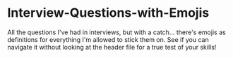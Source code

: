 # Interview-Questions-with-Emojis
 All the questions I've had in interviews, but with a catch... there's emojis as definitions for everything I'm allowed to stick them on. See if you can navigate it without looking at the header file for a true test of your skills!
